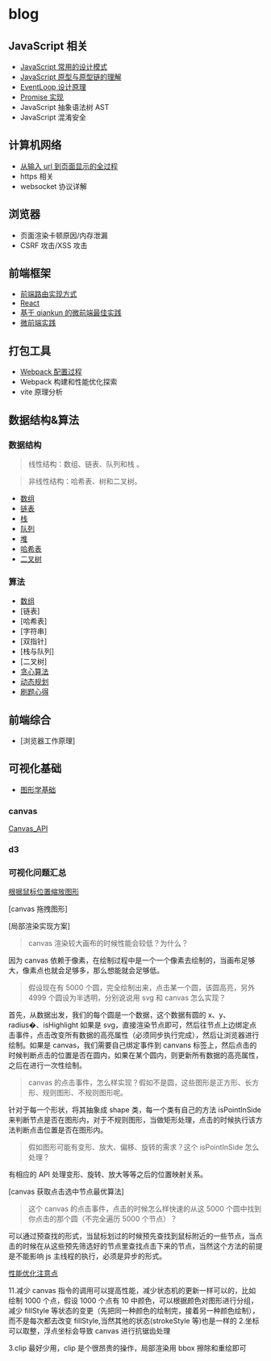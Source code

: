 # blog

## JavaScript 相关

- [JavaScript 常用的设计模式](https://github.com/Capactity/blog/blob/master/javascript/JavaScript常用的设计模式.md)
- [JavaScript 原型与原型链的理解](https://github.com/Capactity/blog/blob/master/javascript/JavaScript原型与原型链的理解.md)
- [EventLoop 设计原理](https://github.com/Capactity/blog/blob/master/javascript/EventLoop设计原理.md)
- [Promise 实现](https://github.com/Capactity/Blog/blob/main/javascript/Pormise.md)
- JavaScript 抽象语法树 AST
- JavaScript 混淆安全

## 计算机网络

- [从输入 url 到页面显示的全过程](https://github.com/Capactity/Blog/blob/main/network/从输入url到页面显示的全过程.md)
- https 相关
- websocket 协议详解

## 浏览器

- 页面渲染卡顿原因/内存泄漏
- CSRF 攻击/XSS 攻击

## 前端框架

- [前端路由实现方式](https://github.com/Capactity/Blog/blob/main/frontend/前端路由实现方式.md)
- [React](https://github.com/Capactity/Blog/blob/main/frontend/react.md)
- [基于 qiankun 的微前端最佳实践](https://juejin.cn/post/6844904151231496200)
- [微前端实践](https://github.com/Capactity/Blog/blob/main/frontend/微前端.md)

## 打包工具

- [Webpack 配置过程](<(https://github.com/Capactity/Blog/blob/main/bundle-tool/webpack配置过程.md)>)
- Webpack 构建和性能优化探索
- vite 原理分析

## 数据结构&算法

### 数据结构

> 线性结构：数组、链表、队列和栈 。

> 非线性结构：哈希表、树和二叉树。

- [数组](https://github.com/Capactity/blog/blob/master/data-structure/数组.md)
- [链表](https://github.com/Capactity/blog/blob/master/data-structure/链表.md)
- [栈](https://github.com/Capactity/blog/blob/master/data-structure/栈.md)
- [队列](https://github.com/Capactity/blog/blob/master/data-structure/队列.md)
- [堆](https://github.com/Capactity/blog/blob/master/data-structure/堆.md)
- [哈希表](https://github.com/Capactity/blog/blob/master/data-structure/哈希表.md)
- [二叉树](https://github.com/Capactity/blog/blob/master/data-structure/二叉树.md)

### 算法

- [数组](https://github.com/Capactity/blog/blob/master/algorithm/array/array.md)
- [链表]
- [哈希表]
- [字符串]
- [双指针]
- [栈与队列]
- [二叉树]
- [贪心算法](https://github.com/Capactity/blog/blob/master/algorithm/贪心算法/index.md)
- [动态规划](https://github.com/Capactity/blog/blob/master/algorithm/动态规划/index.md)
- [刷题心得](https://github.com/sisterAn/JavaScript-Algorithms)

## 前端综合

- [浏览器工作原理]

## 可视化基础

- [图形学基础](https://juejin.cn/post/6912086785405386765#comment)

### canvas

[Canvas_API](https://github.com/Capactity/blog/blob/master/Canvas_API.md)

### d3

### 可视化问题汇总

[根据鼠标位置缩放图形](https://github.com/Capactity/blog/blob/master/canvas/鼠标位置缩放图形.md)

[canvas 拖拽图形]

[局部渲染实现方案]

> canvas 渲染较大画布的时候性能会较低？为什么？

因为 canvas 依赖于像素，在绘制过程中是一个一个像素去绘制的，当画布足够大，像素点也就会足够多，那么想能就会足够低。

> 假设现在有 5000 个圆，完全绘制出来，点击某一个圆，该圆高亮，另外 4999 个圆设为半透明，分别说说用 svg 和 canvas 怎么实现？

首先，从数据出发，我们的每个圆是一个数据，这个数据有圆的 x、y、radius�、isHighlight 如果是 svg，直接渲染节点即可，然后往节点上边绑定点击事件，点击改变所有数据的高亮属性（必须同步执行完成），然后让浏览器进行绘制。如果是 canvas，我们需要自己绑定事件到 canvans 标签上，然后点击的时候判断点击的位置是否在圆内，如果在某个圆内，则更新所有数据的高亮属性，之后在进行一次性绘制。

> canvas 的点击事件，怎么样实现？假如不是圆，这些图形是正方形、长方形、规则图形、不规则图形呢。

针对于每一个形状，将其抽象成 shape 类，每一个类有自己的方法 isPointInSide 来判断节点是否在图形内，对于不规则图形，当做矩形处理，点击的时候执行该方法判断点击位置是否在图形内。

> 假如图形可能有变形、放大、偏移、旋转的需求？这个 isPointInSide 怎么处理？

有相应的 API 处理变形、旋转、放大等等之后的位置映射关系。

[canvas 获取点击选中节点最优算法]

> 这个 canvas 的点击事件，点击的时候怎么样快速的从这 5000 个圆中找到你点击的那个圆（不完全遍历 5000 个节点）？

可以通过预查找的形式，当鼠标划过的时候预先查找到鼠标附近的一些节点，当点击的时候在从这些预先筛选好的节点里查找点击下来的节点，当然这个方法的前提是不能影响 js 主线程的执行，必须是异步的形式。

[性能优化注意点](https://zhuanlan.zhihu.com/p/452871005)

11.减少 canvas 指令的调用可以提高性能，减少状态机的更新一样可以的，比如绘制 1000 个点，假设 1000 个点有 10 中颜色，可以根据颜色对图形进行分组，减少 fillStyle 等状态的变更（先把同一种颜色的绘制完，接着另一种颜色绘制），而不是每次都去改变 fillStyle,当然其他的状态(strokeStyle 等)也是一样的 2.坐标可以取整，浮点坐标会导致 canvas 进行抗锯齿处理

3.clip 最好少用，clip 是个很昂贵的操作，局部渲染用 bbox 擦除和重绘即可
